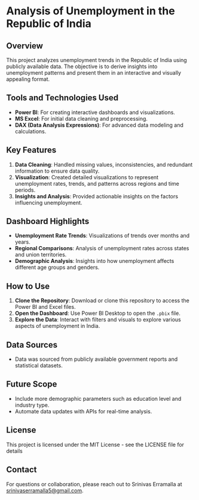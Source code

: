 # Analysis of Unemployment in the Republic of India

## Overview
This project analyzes unemployment trends in the Republic of India using publicly available data. The objective is to derive insights into unemployment patterns and present them in an interactive and visually appealing format.

## Tools and Technologies Used
- **Power BI**: For creating interactive dashboards and visualizations.
- **MS Excel**: For initial data cleaning and preprocessing.
- **DAX (Data Analysis Expressions)**: For advanced data modeling and calculations.

## Key Features
1. **Data Cleaning**: Handled missing values, inconsistencies, and redundant information to ensure data quality.
2. **Visualization**: Created detailed visualizations to represent unemployment rates, trends, and patterns across regions and time periods.
3. **Insights and Analysis**: Provided actionable insights on the factors influencing unemployment.

## Dashboard Highlights
- **Unemployment Rate Trends**: Visualizations of trends over months and years.
- **Regional Comparisons**: Analysis of unemployment rates across states and union territories.
- **Demographic Analysis**: Insights into how unemployment affects different age groups and genders.

## How to Use
1. **Clone the Repository**: Download or clone this repository to access the Power BI and Excel files.
2. **Open the Dashboard**: Use Power BI Desktop to open the `.pbix` file.
3. **Explore the Data**: Interact with filters and visuals to explore various aspects of unemployment in India.

## Data Sources
- Data was sourced from publicly available government reports and statistical datasets.

## Future Scope
- Include more demographic parameters such as education level and industry type.
- Automate data updates with APIs for real-time analysis.

## License
This project is licensed under the MIT License - see the LICENSE file for details

## Contact
For questions or collaboration, please reach out to Srinivas Erramalla at srinivaserramalla5@gmail.com.
